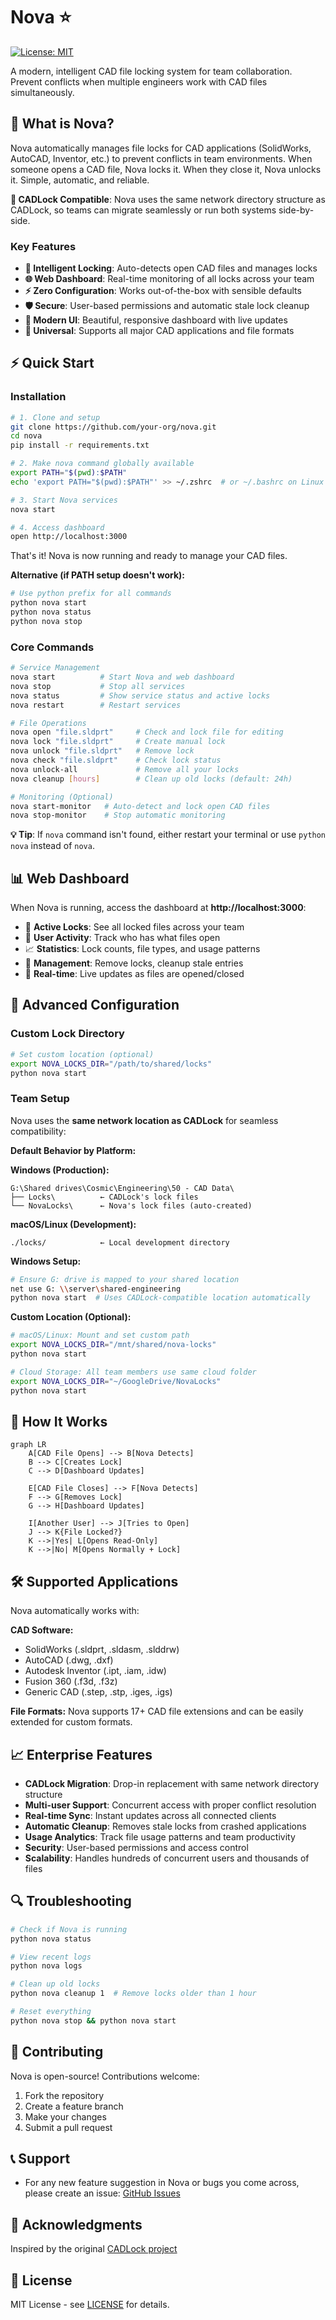 # Nova ⭐

[![License: MIT](https://img.shields.io/badge/License-MIT-yellow.svg)](https://opensource.org/licenses/MIT)

A modern, intelligent CAD file locking system for team collaboration. Prevent conflicts when multiple engineers work with CAD files simultaneously.

## 🎯 What is Nova?

Nova automatically manages file locks for CAD applications (SolidWorks, AutoCAD, Inventor, etc.) to prevent conflicts in team environments. When someone opens a CAD file, Nova locks it. When they close it, Nova unlocks it. Simple, automatic, and reliable.

**🔗 CADLock Compatible**: Nova uses the same network directory structure as CADLock, so teams can migrate seamlessly or run both systems side-by-side.

### Key Features

- **🤖 Intelligent Locking**: Auto-detects open CAD files and manages locks
- **🌐 Web Dashboard**: Real-time monitoring of all locks across your team
- **⚡ Zero Configuration**: Works out-of-the-box with sensible defaults
- **🛡️ Secure**: User-based permissions and automatic stale lock cleanup
- **📱 Modern UI**: Beautiful, responsive dashboard with live updates
- **🔧 Universal**: Supports all major CAD applications and file formats

## ⚡ Quick Start

### Installation

```bash
# 1. Clone and setup
git clone https://github.com/your-org/nova.git
cd nova
pip install -r requirements.txt

# 2. Make nova command globally available
export PATH="$(pwd):$PATH"
echo 'export PATH="$(pwd):$PATH"' >> ~/.zshrc  # or ~/.bashrc on Linux

# 3. Start Nova services
nova start

# 4. Access dashboard
open http://localhost:3000
```

That's it! Nova is now running and ready to manage your CAD files.

**Alternative (if PATH setup doesn't work):**
```bash
# Use python prefix for all commands
python nova start
python nova status
python nova stop
```

### Core Commands

```bash
# Service Management
nova start          # Start Nova and web dashboard
nova stop           # Stop all services  
nova status         # Show service status and active locks
nova restart        # Restart services

# File Operations
nova open "file.sldprt"     # Check and lock file for editing
nova lock "file.sldprt"     # Create manual lock
nova unlock "file.sldprt"   # Remove lock
nova check "file.sldprt"    # Check lock status
nova unlock-all             # Remove all your locks
nova cleanup [hours]        # Clean up old locks (default: 24h)

# Monitoring (Optional)
nova start-monitor   # Auto-detect and lock open CAD files
nova stop-monitor    # Stop automatic monitoring
```

**💡 Tip**: If `nova` command isn't found, either restart your terminal or use `python nova` instead of `nova`.

## 📊 Web Dashboard

When Nova is running, access the dashboard at **http://localhost:3000**:

- 📁 **Active Locks**: See all locked files across your team
- 👥 **User Activity**: Track who has what files open
- 📈 **Statistics**: Lock counts, file types, and usage patterns  
- 🔧 **Management**: Remove locks, cleanup stale entries
- 🚨 **Real-time**: Live updates as files are opened/closed

## 🔧 Advanced Configuration

### Custom Lock Directory

```bash
# Set custom location (optional)
export NOVA_LOCKS_DIR="/path/to/shared/locks"
python nova start
```

### Team Setup

Nova uses the **same network location as CADLock** for seamless compatibility:

**Default Behavior by Platform:**

**Windows (Production):**
```
G:\Shared drives\Cosmic\Engineering\50 - CAD Data\
├── Locks\          ← CADLock's lock files  
└── NovaLocks\      ← Nova's lock files (auto-created)
```

**macOS/Linux (Development):**
```
./locks/            ← Local development directory
```

**Windows Setup:**
```bash
# Ensure G: drive is mapped to your shared location
net use G: \\server\shared-engineering
python nova start  # Uses CADLock-compatible location automatically
```

**Custom Location (Optional):**
```bash
# macOS/Linux: Mount and set custom path
export NOVA_LOCKS_DIR="/mnt/shared/nova-locks"
python nova start

# Cloud Storage: All team members use same cloud folder  
export NOVA_LOCKS_DIR="~/GoogleDrive/NovaLocks"
python nova start
```

## 🎯 How It Works

```mermaid
graph LR
    A[CAD File Opens] --> B[Nova Detects]
    B --> C[Creates Lock]
    C --> D[Dashboard Updates]
    
    E[CAD File Closes] --> F[Nova Detects]
    F --> G[Removes Lock]
    G --> H[Dashboard Updates]
    
    I[Another User] --> J[Tries to Open]
    J --> K{File Locked?}
    K -->|Yes| L[Opens Read-Only]
    K -->|No| M[Opens Normally + Lock]
```

## 🛠️ Supported Applications

Nova automatically works with:

**CAD Software:**
- SolidWorks (.sldprt, .sldasm, .slddrw)
- AutoCAD (.dwg, .dxf)
- Autodesk Inventor (.ipt, .iam, .idw)
- Fusion 360 (.f3d, .f3z)
- Generic CAD (.step, .stp, .iges, .igs)

**File Formats:**
Nova supports 17+ CAD file extensions and can be easily extended for custom formats.

## 📈 Enterprise Features

- **CADLock Migration**: Drop-in replacement with same network directory structure
- **Multi-user Support**: Concurrent access with proper conflict resolution
- **Real-time Sync**: Instant updates across all connected clients  
- **Automatic Cleanup**: Removes stale locks from crashed applications
- **Usage Analytics**: Track file usage patterns and team productivity
- **Security**: User-based permissions and access control
- **Scalability**: Handles hundreds of concurrent users and thousands of files

## 🔍 Troubleshooting

```bash
# Check if Nova is running
python nova status

# View recent logs
python nova logs

# Clean up old locks
python nova cleanup 1  # Remove locks older than 1 hour

# Reset everything
python nova stop && python nova start
```

## 🤝 Contributing

Nova is open-source! Contributions welcome:

1. Fork the repository
2. Create a feature branch
3. Make your changes
4. Submit a pull request

## 📞 Support
- For any new feature suggestion in Nova or bugs you come across, please create an issue: [GitHub Issues](https://github.com/agg111/nova/issues)


## 🙏 Acknowledgments

Inspired by the original [CADLock project](https://github.com/Cosmic-Robotics/CADLock)

## 📝 License

MIT License - see [LICENSE](LICENSE) for details.



